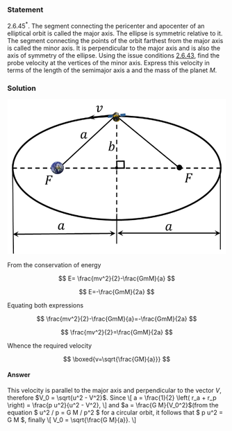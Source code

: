 ###  Statement

$2.6.45^*.$ The segment connecting the pericenter and apocenter of an elliptical orbit is called the major axis. The ellipse is symmetric relative to it. The segment connecting the points of the orbit farthest from the major axis is called the minor axis. It is perpendicular to the major axis and is also the axis of symmetry of the ellipse. Using the issue conditions [2.6.43](../2.6.43), find the probe velocity at the vertices of the minor axis. Express this velocity in terms of the length of the semimajor axis a and the mass of the planet $M$.

### Solution

![ Major axis of the ellipse |812x573, 47%](../../img/2.6.45/2.6.45_1.png)

From the conservation of energy

$$
E= \frac{mv^2}{2}-\frac{GmM}{a}
$$

$$
E=-\frac{GmM}{2a}
$$

Equating both expressions

$$
\frac{mv^2}{2}-\frac{GmM}{a}=-\frac{GmM}{2a}
$$

$$
\frac{mv^2}{2}=\frac{GmM}{2a}
$$

Whence the required velocity

$$
\boxed{v=\sqrt{\frac{GM}{a}}}
$$

#### Answer

This velocity is parallel to the major axis and perpendicular to the vector $V$, therefore $V_0 = \sqrt{u^2 - V^2}$. Since \\[ a = \frac{1}{2} \left( r_a + r_p \right) = \frac{p u^2}{u^2 - V^2}, \\] and $a = \frac{G M}{V_0^2}$(from the equation $ u^2 / p = G M / p^2 $ for a circular orbit, it follows that $ p u^2 = G M $, finally \\[ V_0 = \sqrt{\frac{G M}{a}}. \\]